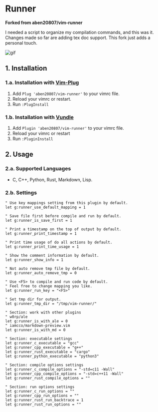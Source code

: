 # Runner

**Forked from aben20807/vim-runner**

I needed a script to organize my
compilation commands, and this was it.
Changes made so far are adding tex doc support.
This fork just adds a personal touch.

![gif](https://imgur.com/bSnBCD6.gif)

## 1. Installation

### 1.a. Installation with [Vim-Plug](https://github.com/junegunn/vim-plug)
1. Add `Plug 'aben20807/vim-runner'` to your vimrc file.
2. Reload your vimrc or restart.
3. Run `:PlugInstall`

### 1.b. Installation with [Vundle](https://github.com/VundleVim/Vundle.vim)
1. Add `Plugin 'aben20807/vim-runner'` to your vimrc file.
2. Reload your vimrc or restart
3. Run `:PluginInstall`

## 2. Usage

### 2.a. Supported Languages
+ C, C++, Python, Rust, Markdown, Lisp.

### 2.b. Settings

```vim
" Use key mappings setting from this plugin by default.
let g:runner_use_default_mapping = 1

" Save file first before compile and run by default.
let g:runner_is_save_first = 1

" Print a timestamp on the top of output by default.
let g:runner_print_timestamp = 1

" Print time usage of do all actions by default.
let g:runner_print_time_usage = 1

" Show the comment information by default.
let g:runner_show_info = 1

" Not auto remove tmp file by default.
let g:runner_auto_remove_tmp = 0

" Use <F5> to compile and run code by default.
" Feel free to change mapping you like.
let g:runner_run_key = "<F5>"

" Set tmp dir for output.
let g:runner_tmp_dir = "/tmp/vim-runner/"

" Section: work with other plugins
" w0rp/ale
let g:runner_is_with_ale = 0
" iamcco/markdown-preview.vim
let g:runner_is_with_md = 0

" Section: executable settings
let g:runner_c_executable = "gcc"
let g:runner_cpp_executable = "g++"
let g:runner_rust_executable = "cargo"
let g:runner_python_executable = "python3"

" Section: compile options settings
let g:runner_c_compile_options = "-std=c11 -Wall"
let g:runner_cpp_compile_options = "-std=c++11 -Wall"
let g:runner_rust_compile_options = ""

" Section: run options settings
let g:runner_c_run_options = ""
let g:runner_cpp_run_options = ""
let g:runner_rust_run_backtrace = 1
let g:runner_rust_run_options = ""
```
